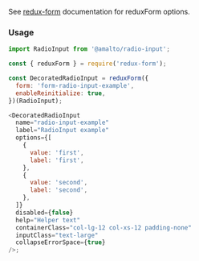 See [redux-form](https://redux-form.com/6.0.0-rc.1/docs/api/reduxform.md/) documentation for
reduxForm options.

### Usage

```typescript
import RadioInput from '@amalto/radio-input';
```

```javascript
const { reduxForm } = require('redux-form');

const DecoratedRadioInput = reduxForm({
  form: 'form-radio-input-example',
  enableReinitialize: true,
})(RadioInput);

<DecoratedRadioInput
  name="radio-input-example"
  label="RadioInput example"
  options={[
    {
      value: 'first',
      label: 'first',
    },
    {
      value: 'second',
      label: 'second',
    },
  ]}
  disabled={false}
  help="Helper text"
  containerClass="col-lg-12 col-xs-12 padding-none"
  inputClass="text-large"
  collapseErrorSpace={true}
/>;
```
